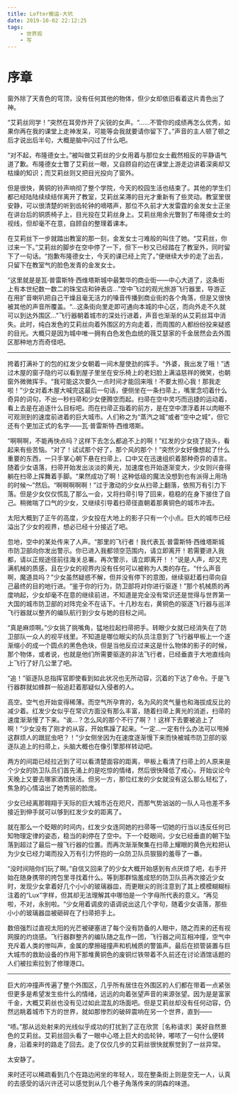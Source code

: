 ```yaml
---
title: Lofter搬运-大坑
date: 2019-10-02 22:12:25
tags:
    - 世界观
    - 写
---
```

# 序章

窗外除了天青色的穹顶，没有任何其他的物体，但少女却依旧看着这片青色出了神。  

“艾莉丝同学！”突然在耳旁炸开了尖锐的女声。“……不管你的成绩再怎么优秀，如果你再在我的课堂上走神发呆，可能等会我就要请你留下了。”声音的主人顿了顿之后才说出后半句，大概是脑中闪过了什么吧。  

“对不起，布隆德女士。”被叫做艾莉丝的少女用着与那位女士截然相反的平静语气道了歉。布隆德女士瞥了艾莉丝一眼，又自顾自的边在课堂上游走边讲着深奥却又枯燥的知识；而艾莉丝则又把目光投向了窗外。  
<!-- more -->
但是很快，黄铜的铃声响彻了整个学院，今天的校园生活也结束了。其他的学生们都已经陆陆续续结伴离开了教室，艾莉丝呆滞的目光才重新有了些灵动。教室里很安静，可以很清楚的听到齿轮钟的嘀嗒声，那位不久前才大发雷霆的金发女士正坐在讲台后的铜质椅子上，目光投在艾莉丝身上。艾莉丝用余光瞥到了布隆德女士的视线，但却毫不在意，自顾自的整理着课本。  

在艾莉丝下一步就踏出教室的那一刻，金发女士刁难般的叫住了她。“艾莉丝，你过来一下。”艾莉丝的脚步在空中停了一下，但下一秒又已经踏在了教室外，同时留下了一句话。“抱歉布隆德女士，今天的课已经上完了。”便继续大步的走了出去，只留下在教室气的脸色发青的金发女士。  

“这里就是是瓦·普雷斯特·西维塔斯城中最繁华的商业街——中心大道了，这条街上有本世纪数一数二的珠宝店和钟表店…”空中飞过的观光旅游飞行器里，导游正在用扩音喇叭把自己干燥且毫无活力的嗓音传播到商业街的各个角落，但是又很快被其他的声音所覆盖。“…这条街向里走即可通向本城的中心区，而向外走不久就可以到达外围区…”飞行器朝着城市的深处行进着，声音也渐渐的从艾莉丝耳中消失。此时，纯白发色的艾莉丝向着外围区的方向走着，而周围的人都纷纷投来疑惑的目光。大概只是因为城中唯一拥有白色发色血统的薇艾瑟家的千金居然会去外围区那种地方而奇怪吧。  

---

挎着打满补丁的包的红发少女朝着一间木屋使劲的挥手。“外婆，我出发了哦！”透过木屋的窗子隐约可以看到屋子里坐在安乐椅上的老妇脸上满溢慈祥的微笑，也朝窗外微微挥手。“我可能这次要久一点时间才能回来哦！不要太担心我！那我走啦！”少女对着木屋大喊完这最后一句话，便侧坐在一条扫帚上，嘴里念叨着什么奇异的词句，不出一秒扫帚和少女便腾空而起。扫帚在空中灵巧而迅捷的运动着，看上去是在追逐什么目标吧。而在扫帚正指着的前方，是在空中漂浮着并以肉眼不可观测到的速度前进着的巨大城市。人们称之为“蒸汽之城”或者“空中之城”，但它还有个更加正式的名字——瓦·普雷斯特·西维塔斯。  

“啊啊啊，不能再快点吗？这样下去怎么都追不上的啊！”红发的少女挠了挠头，看起来有些苦恼。“对了！试试那个好了，那个风的那个！”突然少女好像想起了什么重要的东西，一只手掌心朝下悬在扫帚上，口中又在迅速组织着那种奇异的语言。随着少女语落，扫帚开始发出淡淡的黄光，加速度也开始逐渐变大，少女则兴奋得躺在扫帚上挥舞着手脚。“果然成功了啊！这种低级的魔法没想到也有派得上用场的时候～”然后。“啊啊啊啊啊！”过于激动的少女从扫帚上翻落，依照万有引力下落。但是少女仅仅慌乱了那么一会，又将扫帚引导了回来，稳稳的在身下接住了自己。稍微喘了口气的少女，又继续引导着扫帚径直朝着那黄铜色的城市冲去。  

太阳大概到了正午的高度，少女投在大地上的影子只有一个小点。巨大的城市已经溢出了少女的视界，想必已经十分接近了吧。  

忽地，空中的某处传来了人声。“那里的飞行者！我代表瓦·普雷斯特·西维塔斯城市防卫部向你发出警示。你已进入我都领空范围内，请立即离开！若需要进入我都，请以正规途径前往海关总署。再次警示，请立即离开！！”说是人声，却又充满机械的质感，且在少女的视界内没有任何可以被称为人类的存在。“什么声音啊，魔道具吗？”少女虽然疑惑不解，但并没有停下的意图，继续驱赶着扫帚向自己最终的目的地行进。“鉴于你的行为，防卫部将对你进行驱逐！”那个机械质的再度响起，少女却毫不在意的继续前进，不知道是完全没有常识还是觉得与世界第一大国的城市防卫部的对阵完全不在话下。十几秒左右，黄铜色的驱逐飞行器与巡洋飞行器就以整齐的编队航行到少女与她的目标之间。  

“真是麻烦啊。”少女挑了挑嘴角，猛地拉起扫帚把手。转眼少女就已经消失在了防卫部队一众人的视平线里。不知道是哪位眼尖的队员注意到了飞行器甲板上一个逐渐缩小的成一个圆点的黑色色块，但是当他反应过来这是什么物体的影子的时候，那个物体，或者说，也就是他们所需要驱逐的非法飞行者，已经垂直于大地直线向上飞行了好几公里了吧。  

“追！”驱逐队总指挥官即使看到如此状况也无所动容，沉着的下达了命令。于是飞行器群就如蜂群一般追赶着那疑似入侵者的人。  

高空。空气也开始变得稀薄。而空气所孕育的，名为风的灵气量也和海拔成反比的减少着。红发少女似乎在常识方面没有那么丰富，随着扫帚上黄光的消逝，扫帚的速度渐渐慢了下来。“诶…？怎么风的那个不行了啊？！这样下去要被追上了啊！”少女没有了刚才的从容，开始焦躁了起来。“一定…一定有什么办法可以甩掉这群烦人的跟屁虫吧？！”少女侧坐因为在速度逐渐慢下来而快被城市防卫部的驱逐队追上的扫帚上，头脑大概也在像引擎那样转动吧。  

两方的间距已经拉近到了可以看清楚面容的距离，甲板上看清了扫帚上的人原来是个少女的防卫队员们首先涌上的是吃惊的情绪，然后很快降低了戒心，开始议论今天晚上又要去哪家酒馆快活。但另一方，那位红发的少女就没有这么那么轻松了，焦急的心情溢出了她秀丽的脸庞。  

少女已经离那翱翔于天际的巨大城市近在咫尺，而那气势汹汹的一队人马也差不多接近到伸手就可以够到红发少女的距离了。  

就在那么一个眨眼的时间内，红发少女连同她的扫帚等一切她的行当以违反任何已知物理定律的姿态，稳当的刹停在了空中。下一个眨眼间，少女已经垂直的朝下坠落到超过了最后一艘飞行器的位置。而再次渐渐聚集在扫帚上耀眼的黄色光粒把认为少女已经力竭而投入万有引力怀抱的一众防卫队员狠狠的羞辱了一番。  

“没时间陪你们玩了啊。”自信又回来了的少女大概开始感到有点厌烦了吧，右手开始在随身携带的挎包里寻找着什么。等到那群恼羞成怒的防卫队员再次接近少女时，发现少女拿着好几个小小的玻璃器皿，而更眼尖的则注意到了其上模模糊糊标注着的“Lux”字样，但其却无法理解其中哪怕是一个字母所代表的意义。“再见啦，不对，永别啦。“少女用着调皮的语调说出这几个字句，随着少女语落，那些小小的玻璃器皿被砸碎在了扫帚把手上。  

数倍强烈过直视太阳的光芒被硬塞进了每个没有防备的人眼中，随之而来的还有视网膜的灼烧感。飞行器群整齐的编队随之乱作一团，飞行器之间互相冲撞，空气中充斥着人类的惨叫声，金属的摩擦碰撞声和机械质的警笛声。最后在损管装置与巨大城市的救助设备的作用下那堆黄铜色的废铜烂铁带着不久前还在讨论酒馆话题的人们被拉索拉到了修理港口。  

---

巨大的冲撞声传遍了整个外围区，几乎所有居住在外围区的人们都在带着一点紧张但更多是希望发生些什么的情绪，远远的向着张望声音的来源张望。因为是是富家千金，大概艾莉丝也没有见过如此混乱的场面吧。但是艾莉丝却没有任何动容，仍然远眺着城市下方的世界，就如那惨烈的破碎震响在另一个世界，直到——  

“啧。”那从远处射来的光线似乎成功的打扰到了正在欣赏［名称请求］美好自然景色的艾莉丝。艾莉丝回头看了一眼中心塔上巨大的齿轮钟，嘟哝了一句什么便转身，沿着来时的路走了回去。走了仅仅几步的艾莉丝很快就察觉到了一丝异常。  

太安静了。  

来时还可以稀疏看到几个在路边闲坐的年轻人，现在整条街上则是空无一人，认真的去感受的话兴许还可以感觉到从几个巷子角落传来的阴森的味道。  